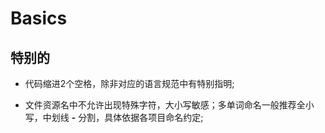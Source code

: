 # Basics

## 特别的
- 代码缩进2个空格，除非对应的语言规范中有特别指明;

- 文件资源名中不允许出现特殊字符，大小写敏感；多单词命名一般推荐全小写，中划线 **-** 分割，具体依据各项目命名约定;
